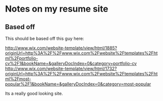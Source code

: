 # Notes on my resume site

## Based off

This should be based off this guy here:

http://www.wix.com/website-template/view/html/1885?originUrl=http%3A%2F%2Fwww.wix.com%2Fwebsite%2Ftemplates%2Fhtml%2Fportfolio-cv%2F1&bookName=&galleryDocIndex=0&category=portfolio-cv
http://www.wix.com/website-template/view/html/1732?originUrl=http%3A%2F%2Fwww.wix.com%2Fwebsite%2Ftemplates%2Fhtml%2Fmost-popular%2F1&bookName=&galleryDocIndex=0&category=most-popular

Its a really good looking site. 

